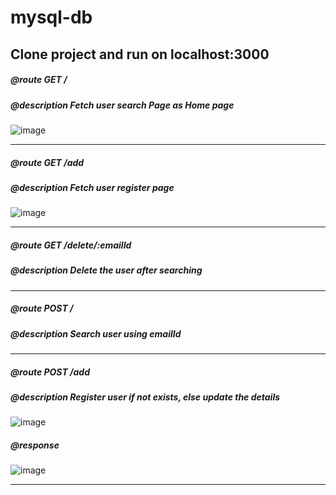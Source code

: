 # mysql-db

## Clone project and run on localhost:3000


##### @route GET /
##### @description Fetch user search Page as Home page

![image](https://user-images.githubusercontent.com/26899808/56731727-d3e13900-6778-11e9-92c9-e896d3e4a03e.png)

************************

##### @route GET /add
##### @description Fetch user register page

![image](https://user-images.githubusercontent.com/26899808/56732924-53bcd280-677c-11e9-81f4-9d95666b2328.png)

************************

##### @route GET /delete/:emailId
##### @description Delete the user after searching


************************

##### @route POST /
##### @description Search user using emailId


************************

##### @route POST /add
##### @description Register user if not exists, else update the details

![image](https://user-images.githubusercontent.com/26899808/56733077-bf9f3b00-677c-11e9-8db9-839ae8181d86.png)

##### @response 

![image](https://user-images.githubusercontent.com/26899808/56733200-173da680-677d-11e9-9839-7b1c2f19b066.png)

*************************

